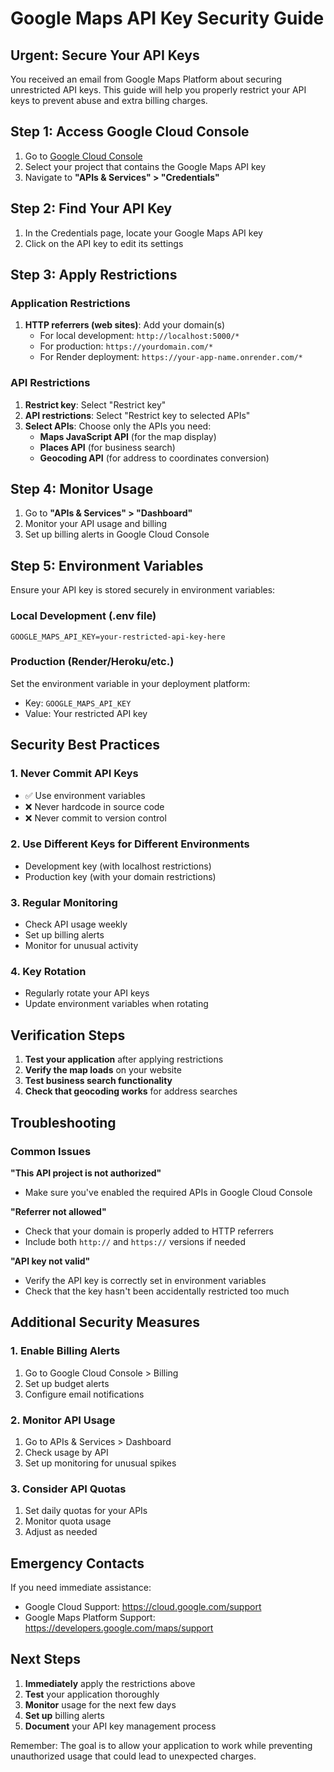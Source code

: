# Google Maps API Key Security Guide

## Urgent: Secure Your API Keys

You received an email from Google Maps Platform about securing unrestricted API keys. This guide will help you properly restrict your API keys to prevent abuse and extra billing charges.

## Step 1: Access Google Cloud Console

1. Go to [Google Cloud Console](https://console.cloud.google.com/)
2. Select your project that contains the Google Maps API key
3. Navigate to **"APIs & Services" > "Credentials"**

## Step 2: Find Your API Key

1. In the Credentials page, locate your Google Maps API key
2. Click on the API key to edit its settings

## Step 3: Apply Restrictions

### Application Restrictions
1. **HTTP referrers (web sites)**: Add your domain(s)
   - For local development: `http://localhost:5000/*`
   - For production: `https://yourdomain.com/*`
   - For Render deployment: `https://your-app-name.onrender.com/*`

### API Restrictions
1. **Restrict key**: Select "Restrict key"
2. **API restrictions**: Select "Restrict key to selected APIs"
3. **Select APIs**: Choose only the APIs you need:
   - **Maps JavaScript API** (for the map display)
   - **Places API** (for business search)
   - **Geocoding API** (for address to coordinates conversion)

## Step 4: Monitor Usage

1. Go to **"APIs & Services" > "Dashboard"**
2. Monitor your API usage and billing
3. Set up billing alerts in Google Cloud Console

## Step 5: Environment Variables

Ensure your API key is stored securely in environment variables:

### Local Development (.env file)
```env
GOOGLE_MAPS_API_KEY=your-restricted-api-key-here
```

### Production (Render/Heroku/etc.)
Set the environment variable in your deployment platform:
- Key: `GOOGLE_MAPS_API_KEY`
- Value: Your restricted API key

## Security Best Practices

### 1. Never Commit API Keys
- ✅ Use environment variables
- ❌ Never hardcode in source code
- ❌ Never commit to version control

### 2. Use Different Keys for Different Environments
- Development key (with localhost restrictions)
- Production key (with your domain restrictions)

### 3. Regular Monitoring
- Check API usage weekly
- Set up billing alerts
- Monitor for unusual activity

### 4. Key Rotation
- Regularly rotate your API keys
- Update environment variables when rotating

## Verification Steps

1. **Test your application** after applying restrictions
2. **Verify the map loads** on your website
3. **Test business search functionality**
4. **Check that geocoding works** for address searches

## Troubleshooting

### Common Issues

**"This API project is not authorized"**
- Make sure you've enabled the required APIs in Google Cloud Console

**"Referrer not allowed"**
- Check that your domain is properly added to HTTP referrers
- Include both `http://` and `https://` versions if needed

**"API key not valid"**
- Verify the API key is correctly set in environment variables
- Check that the key hasn't been accidentally restricted too much

## Additional Security Measures

### 1. Enable Billing Alerts
1. Go to Google Cloud Console > Billing
2. Set up budget alerts
3. Configure email notifications

### 2. Monitor API Usage
1. Go to APIs & Services > Dashboard
2. Check usage by API
3. Set up monitoring for unusual spikes

### 3. Consider API Quotas
1. Set daily quotas for your APIs
2. Monitor quota usage
3. Adjust as needed

## Emergency Contacts

If you need immediate assistance:
- Google Cloud Support: https://cloud.google.com/support
- Google Maps Platform Support: https://developers.google.com/maps/support

## Next Steps

1. **Immediately** apply the restrictions above
2. **Test** your application thoroughly
3. **Monitor** usage for the next few days
4. **Set up** billing alerts
5. **Document** your API key management process

Remember: The goal is to allow your application to work while preventing unauthorized usage that could lead to unexpected charges. 